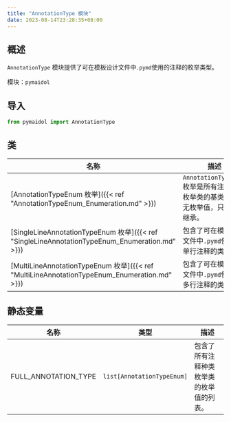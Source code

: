 ```yaml
---
title: "AnnotationType 模块"
date: 2023-08-14T23:28:35+08:00
---
```


## 概述

`AnnotationType` 模块提供了可在模板设计文件中`.pymd`使用的注释的枚举类型。

模块：`pymaidol`

## 导入

```python
from pymaidol import AnnotationType
```

## 类

名称 | 描述
--- | ---
[AnnotationTypeEnum 枚举]({{< ref "AnnotationTypeEnum_Enumeration.md" >}}) | `AnnotationTypeEnum` 枚举是所有注释种类枚举类的基类。内部无枚举值，只用于被继承。
[SingleLineAnnotationTypeEnum 枚举]({{< ref "SingleLineAnnotationTypeEnum_Enumeration.md" >}}) | 包含了可在模板设计文件中`.pymd`使用的单行注释的类型。
[MultiLineAnnotationTypeEnum 枚举]({{< ref "MultiLineAnnotationTypeEnum_Enumeration.md" >}}) | 包含了可在模板设计文件中`.pymd`使用的多行注释的类型。

## 静态变量

名称 | 类型 | 描述
--- | --- | ---
FULL_ANNOTATION_TYPE | `list[AnnotationTypeEnum]` | 包含了所有注释种类枚举类的枚举值的列表。
